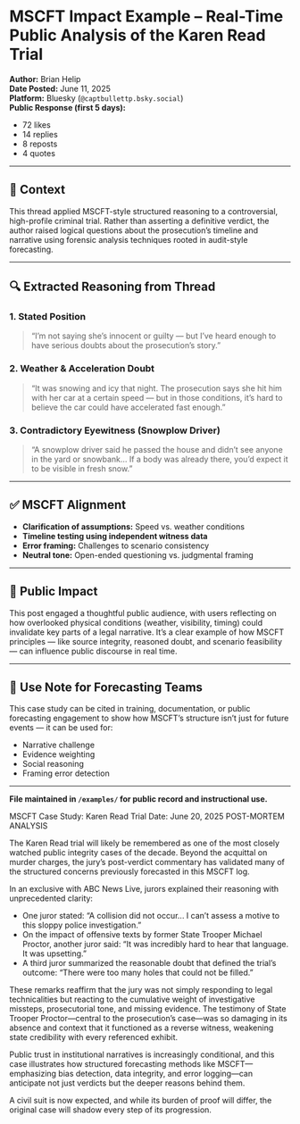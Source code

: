 # MSCFT Impact Example – Real-Time Public Analysis of the Karen Read Trial

**Author:** Brian Helip  
**Date Posted:** June 11, 2025  
**Platform:** Bluesky (`@captbullettp.bsky.social`)  
**Public Response (first 5 days):**  
- 72 likes  
- 14 replies  
- 8 reposts  
- 4 quotes  

---

## 📌 Context

This thread applied MSCFT-style structured reasoning to a controversial, high-profile criminal trial. Rather than asserting a definitive verdict, the author raised logical questions about the prosecution’s timeline and narrative using forensic analysis techniques rooted in audit-style forecasting.

---

## 🔍 Extracted Reasoning from Thread

### 1. **Stated Position**  
> “I’m not saying she’s innocent or guilty — but I’ve heard enough to have serious doubts about the prosecution’s story.”

### 2. **Weather & Acceleration Doubt**  
> “It was snowing and icy that night. The prosecution says she hit him with her car at a certain speed — but in those conditions, it’s hard to believe the car could have accelerated fast enough.”

### 3. **Contradictory Eyewitness (Snowplow Driver)**  
> “A snowplow driver said he passed the house and didn’t see anyone in the yard or snowbank… If a body was already there, you’d expect it to be visible in fresh snow.”

---

## ✅ MSCFT Alignment

- **Clarification of assumptions:** Speed vs. weather conditions  
- **Timeline testing using independent witness data**  
- **Error framing:** Challenges to scenario consistency  
- **Neutral tone:** Open-ended questioning vs. judgmental framing

---

## 💬 Public Impact

This post engaged a thoughtful public audience, with users reflecting on how overlooked physical conditions (weather, visibility, timing) could invalidate key parts of a legal narrative. It’s a clear example of how MSCFT principles — like source integrity, reasoned doubt, and scenario feasibility — can influence public discourse in real time.

---

## 🧠 Use Note for Forecasting Teams

This case study can be cited in training, documentation, or public forecasting engagement to show how MSCFT’s structure isn’t just for future events — it can be used for:

- Narrative challenge
- Evidence weighting
- Social reasoning
- Framing error detection

---

**File maintained in `/examples/` for public record and instructional use.**



MSCFT Case Study: Karen Read Trial 
Date: June 20, 2025
POST-MORTEM ANALYSIS

The Karen Read trial will likely be remembered as one of the most closely watched public integrity cases of the decade. Beyond the acquittal on murder charges, the jury’s post-verdict commentary has validated many of the structured concerns previously forecasted in this MSCFT log.

In an exclusive with ABC News Live, jurors explained their reasoning with unprecedented clarity:

- One juror stated: “A collision did not occur... I can’t assess a motive to this sloppy police investigation.”
- On the impact of offensive texts by former State Trooper Michael Proctor, another juror said: “It was incredibly hard to hear that language. It was upsetting.”
- A third juror summarized the reasonable doubt that defined the trial’s outcome: “There were too many holes that could not be filled.”

These remarks reaffirm that the jury was not simply responding to legal technicalities but reacting to the cumulative weight of investigative missteps, prosecutorial tone, and missing evidence. The testimony of State Trooper Proctor—central to the prosecution’s case—was so damaging in its absence and context that it functioned as a reverse witness, weakening state credibility with every referenced exhibit.

Public trust in institutional narratives is increasingly conditional, and this case illustrates how structured forecasting methods like MSCFT—emphasizing bias detection, data integrity, and error logging—can anticipate not just verdicts but the deeper reasons behind them.

A civil suit is now expected, and while its burden of proof will differ, the original case will shadow every step of its progression.

